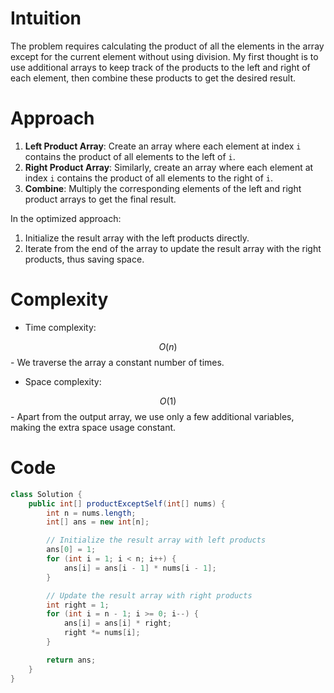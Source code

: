 
# Intuition
<!-- Describe your first thoughts on how to solve this problem. -->
The problem requires calculating the product of all the elements in the array except for the current element without using division. My first thought is to use additional arrays to keep track of the products to the left and right of each element, then combine these products to get the desired result.

# Approach
<!-- Describe your approach to solving the problem. -->
1. **Left Product Array**: Create an array where each element at index `i` contains the product of all elements to the left of `i`.
2. **Right Product Array**: Similarly, create an array where each element at index `i` contains the product of all elements to the right of `i`.
3. **Combine**: Multiply the corresponding elements of the left and right product arrays to get the final result.

In the optimized approach:
1. Initialize the result array with the left products directly.
2. Iterate from the end of the array to update the result array with the right products, thus saving space.

# Complexity
- Time complexity:
<!-- Add your time complexity here, e.g. $$O(n)$$ -->
$$O(n)$$ - We traverse the array a constant number of times.

- Space complexity:
<!-- Add your space complexity here, e.g. $$O(n)$$ -->
$$O(1)$$ - Apart from the output array, we use only a few additional variables, making the extra space usage constant.

# Code
```java
class Solution {
    public int[] productExceptSelf(int[] nums) {
        int n = nums.length;
        int[] ans = new int[n];

        // Initialize the result array with left products
        ans[0] = 1;
        for (int i = 1; i < n; i++) {
            ans[i] = ans[i - 1] * nums[i - 1];
        }

        // Update the result array with right products
        int right = 1;
        for (int i = n - 1; i >= 0; i--) {
            ans[i] = ans[i] * right;
            right *= nums[i];
        }

        return ans;
    }
}
```

